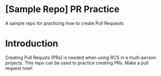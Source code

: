 # [Sample Repo] PR Practice
A sample repo for practicing how to create Pull Requests


# Introduction
Creating Pull Requsts (PRs) is needed when using RCS in a multi-person projects. This repo can be used to practice creating PRs. Make a pull request now!
